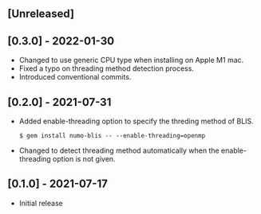 ## [Unreleased]

## [0.3.0] - 2022-01-30

- Changed to use generic CPU type when installing on Apple M1 mac.
- Fixed a typo on threading method detection process.
- Introduced conventional commits.

## [0.2.0] - 2021-07-31

- Added enable-threading option to specify the threding method of BLIS.

  ```
  $ gem install numo-blis -- --enable-threading=openmp
  ```

- Changed to detect threading method automatically when the enable-threading option is not given.

## [0.1.0] - 2021-07-17

- Initial release
